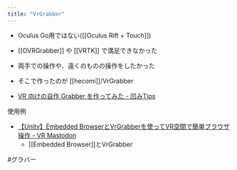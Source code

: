 ```yaml
---
title: "VrGrabber"
---
```


- Oculus Go用ではない([[Oculus Rift + Touch]])

- [[OVRGrabber]] や [[VRTK]] で満足できなかった
- 両手での操作や、遠くのものの操作をしたかった
- そこで作ったのが [[hecomi]]/VrGrabber
- [VR 向けの自作 Grabber を作ってみた - 凹みTips](http://tips.hecomi.com/entry/2017/07/30/234658)

使用例
- [【Unity】Embedded BrowserとVrGrabberを使ってVR空間で簡単ブラウザ操作 - VR Mastodon](https://mastodon-vr.com/unity01)
    - [[Embedded Browser]]とVrGrabber

#グラバー
